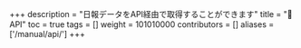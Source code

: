+++
description = "日報データをAPI経由で取得することができます"
title = "📡API"
toc = true
tags = []
weight = 101010000
contributors = []
aliases = ['/manual/api/']
+++
